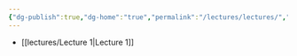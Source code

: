 ```yaml
---
{"dg-publish":true,"dg-home":"true","permalink":"/lectures/lectures/","tags":["gardenEntry"],"dgPassFrontmatter":true}
---
```




- [[lectures/Lecture 1\|Lecture 1]]



 
